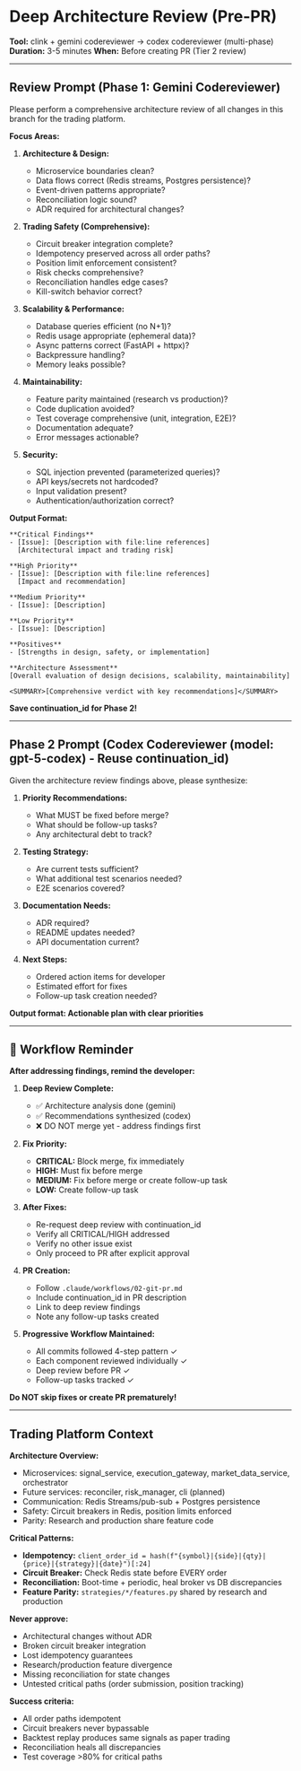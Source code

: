 # Deep Architecture Review (Pre-PR)

**Tool:** clink + gemini codereviewer → codex codereviewer (multi-phase)
**Duration:** 3-5 minutes
**When:** Before creating PR (Tier 2 review)

---

## Review Prompt (Phase 1: Gemini Codereviewer)

Please perform a comprehensive architecture review of all changes in this branch for the trading platform.

**Focus Areas:**

1. **Architecture & Design:**
   - Microservice boundaries clean?
   - Data flows correct (Redis streams, Postgres persistence)?
   - Event-driven patterns appropriate?
   - Reconciliation logic sound?
   - ADR required for architectural changes?

2. **Trading Safety (Comprehensive):**
   - Circuit breaker integration complete?
   - Idempotency preserved across all order paths?
   - Position limit enforcement consistent?
   - Risk checks comprehensive?
   - Reconciliation handles edge cases?
   - Kill-switch behavior correct?

3. **Scalability & Performance:**
   - Database queries efficient (no N+1)?
   - Redis usage appropriate (ephemeral data)?
   - Async patterns correct (FastAPI + httpx)?
   - Backpressure handling?
   - Memory leaks possible?

4. **Maintainability:**
   - Feature parity maintained (research vs production)?
   - Code duplication avoided?
   - Test coverage comprehensive (unit, integration, E2E)?
   - Documentation adequate?
   - Error messages actionable?

5. **Security:**
   - SQL injection prevented (parameterized queries)?
   - API keys/secrets not hardcoded?
   - Input validation present?
   - Authentication/authorization correct?

**Output Format:**

```
**Critical Findings**
- [Issue]: [Description with file:line references]
  [Architectural impact and trading risk]

**High Priority**
- [Issue]: [Description with file:line references]
  [Impact and recommendation]

**Medium Priority**
- [Issue]: [Description]

**Low Priority**
- [Issue]: [Description]

**Positives**
- [Strengths in design, safety, or implementation]

**Architecture Assessment**
[Overall evaluation of design decisions, scalability, maintainability]

<SUMMARY>[Comprehensive verdict with key recommendations]</SUMMARY>
```

**Save continuation_id for Phase 2!**

---

## Phase 2 Prompt (Codex Codereviewer (model: gpt-5-codex) - Reuse continuation_id)

Given the architecture review findings above, please synthesize:

1. **Priority Recommendations:**
   - What MUST be fixed before merge?
   - What should be follow-up tasks?
   - Any architectural debt to track?

2. **Testing Strategy:**
   - Are current tests sufficient?
   - What additional test scenarios needed?
   - E2E scenarios covered?

3. **Documentation Needs:**
   - ADR required?
   - README updates needed?
   - API documentation current?

4. **Next Steps:**
   - Ordered action items for developer
   - Estimated effort for fixes
   - Follow-up task creation needed?

**Output format: Actionable plan with clear priorities**

---

## 🔔 Workflow Reminder

**After addressing findings, remind the developer:**

1. **Deep Review Complete:**
   - ✅ Architecture analysis done (gemini)
   - ✅ Recommendations synthesized (codex)
   - ❌ DO NOT merge yet - address findings first

2. **Fix Priority:**
   - **CRITICAL:** Block merge, fix immediately
   - **HIGH:** Must fix before merge
   - **MEDIUM:** Fix before merge or create follow-up task
   - **LOW:** Create follow-up task

3. **After Fixes:**
   - Re-request deep review with continuation_id
   - Verify all CRITICAL/HIGH addressed
   - Verify no other issue exist
   - Only proceed to PR after explicit approval

4. **PR Creation:**
   - Follow `.claude/workflows/02-git-pr.md`
   - Include continuation_id in PR description
   - Link to deep review findings
   - Note any follow-up tasks created

5. **Progressive Workflow Maintained:**
   - All commits followed 4-step pattern ✓
   - Each component reviewed individually ✓
   - Deep review before PR ✓
   - Follow-up tasks tracked ✓

**Do NOT skip fixes or create PR prematurely!**

---

## Trading Platform Context

**Architecture Overview:**
- Microservices: signal_service, execution_gateway, market_data_service, orchestrator
- Future services: reconciler, risk_manager, cli (planned)
- Communication: Redis Streams/pub-sub + Postgres persistence
- Safety: Circuit breakers in Redis, position limits enforced
- Parity: Research and production share feature code

**Critical Patterns:**
- **Idempotency:** `client_order_id = hash(f"{symbol}|{side}|{qty}|{price}|{strategy}|{date}")[:24]`
- **Circuit Breaker:** Check Redis state before EVERY order
- **Reconciliation:** Boot-time + periodic, heal broker vs DB discrepancies
- **Feature Parity:** `strategies/*/features.py` shared by research and production

**Never approve:**
- Architectural changes without ADR
- Broken circuit breaker integration
- Lost idempotency guarantees
- Research/production feature divergence
- Missing reconciliation for state changes
- Untested critical paths (order submission, position tracking)

**Success criteria:**
- All order paths idempotent
- Circuit breakers never bypassable
- Backtest replay produces same signals as paper trading
- Reconciliation heals all discrepancies
- Test coverage >80% for critical paths
